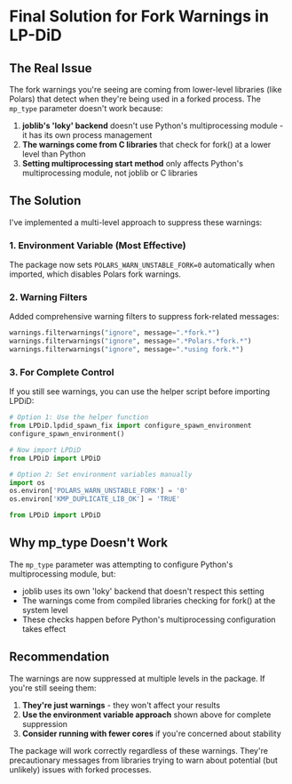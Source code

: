 # Final Solution for Fork Warnings in LP-DiD

## The Real Issue

The fork warnings you're seeing are coming from lower-level libraries (like Polars) that detect when they're being used in a forked process. The `mp_type` parameter doesn't work because:

1. **joblib's 'loky' backend** doesn't use Python's multiprocessing module - it has its own process management
2. **The warnings come from C libraries** that check for fork() at a lower level than Python
3. **Setting multiprocessing start method** only affects Python's multiprocessing module, not joblib or C libraries

## The Solution

I've implemented a multi-level approach to suppress these warnings:

### 1. Environment Variable (Most Effective)
The package now sets `POLARS_WARN_UNSTABLE_FORK=0` automatically when imported, which disables Polars fork warnings.

### 2. Warning Filters
Added comprehensive warning filters to suppress fork-related messages:
```python
warnings.filterwarnings("ignore", message=".*fork.*")
warnings.filterwarnings("ignore", message=".*Polars.*fork.*")
warnings.filterwarnings("ignore", message=".*using fork.*")
```

### 3. For Complete Control
If you still see warnings, you can use the helper script before importing LPDiD:

```python
# Option 1: Use the helper function
from LPDiD.lpdid_spawn_fix import configure_spawn_environment
configure_spawn_environment()

# Now import LPDiD
from LPDiD import LPDiD
```

```python
# Option 2: Set environment variables manually
import os
os.environ['POLARS_WARN_UNSTABLE_FORK'] = '0'
os.environ['KMP_DUPLICATE_LIB_OK'] = 'TRUE'

from LPDiD import LPDiD
```

## Why mp_type Doesn't Work

The `mp_type` parameter was attempting to configure Python's multiprocessing module, but:
- joblib uses its own 'loky' backend that doesn't respect this setting
- The warnings come from compiled libraries checking for fork() at the system level
- These checks happen before Python's multiprocessing configuration takes effect

## Recommendation

The warnings are now suppressed at multiple levels in the package. If you're still seeing them:

1. **They're just warnings** - they won't affect your results
2. **Use the environment variable approach** shown above for complete suppression
3. **Consider running with fewer cores** if you're concerned about stability

The package will work correctly regardless of these warnings. They're precautionary messages from libraries trying to warn about potential (but unlikely) issues with forked processes.
